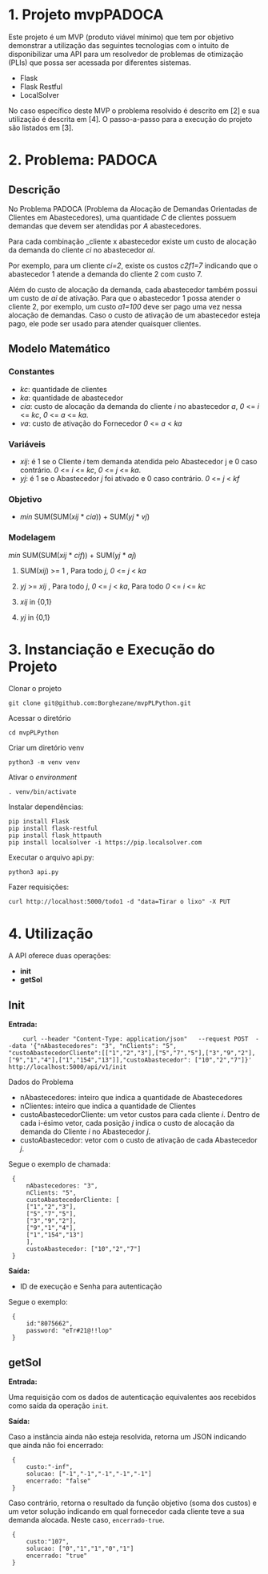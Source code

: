 # 1. Projeto mvpPADOCA

Este projeto é um MVP (produto viável mínimo) que tem por objetivo demonstrar a utilização das seguintes tecnologias com o intuito de disponibilizar uma API para um resolvedor de problemas de otimização (PLIs) que possa ser acessada por diferentes sistemas. 

- Flask
- Flask Restful
- LocalSolver

No caso específico deste MVP o problema resolvido é descrito em [2] e sua utilização é descrita em [4]. O passo-a-passo para a execução do projeto são listados em [3].

# 2. Problema: PADOCA

## Descrição

No Problema PADOCA (Problema da Alocação de Demandas Orientadas de Clientes em Abastecedores), uma quantidade _C_ de clientes possuem demandas que devem ser atendidas por _A_ abastecedores. 

Para cada combinação _cliente x abastecedor existe um custo de alocação da demanda do cliente _ci_ no abastecedor _ai_.

Por exemplo, para um cliente _ci=2_, existe os custos _c2f1=7_ indicando que o abastecedor 1 atende a demanda do cliente 2 com custo 7.

Além do custo de alocação da demanda, cada abastecedor também possui um custo de _ai_ de ativação. Para que o abastecedor 1 possa atender o cliente 2, por exemplo, um custo _a1=100_ deve ser pago uma vez nessa alocação de demandas. Caso o custo de ativação de um abastecedor esteja pago, ele pode ser usado para atender quaisquer clientes. 



## Modelo Matemático

### Constantes

- _kc_: quantidade de clientes
- _ka_: quantidade de abastecedor
- _cia_: custo de alocação da demanda do cliente _i_ no abastecedor _a_, _0_ <= _i_ <= _kc_, _0_ <= _a_ <= _ka_.
- _va_: custo de ativação do Fornecedor _0_ <= _a_ < _ka_

### Variáveis

- _xij_: é 1 se o Cliente _i_ tem demanda atendida pelo Abastecedor j e 0 caso contrário.  _0_ <= _i_ <= _kc_, _0_ <= _j_ <= _ka_.
- _yj_: é 1 se o Abastecedor _j_ foi ativado e 0 caso contrário. _0_ <= _j_ < _kf_

### Objetivo

- _min_ SUM(SUM(_xij_ * _cia_)) +  SUM(_yj_ * _vj_) 


### Modelagem

_min_ SUM(SUM(_xij_ * _cif_)) +  SUM(_yj_ * _aj_) 

1. SUM(_xij_) >= 1  , Para todo _j_, _0_ <= _j_ < _ka_

1. _yj_ >= _xij_    , Para todo _j_, _0_ <= _j_ < _ka_, Para todo _0_ <= _i_ <= _kc_

1. _xij_ in {0,1}

1. _yj_ in {0,1}


# 3. Instanciação e Execução do Projeto

Clonar o projeto

    git clone git@github.com:Borghezane/mvpPLPython.git

Acessar o diretório

    cd mvpPLPython

Criar um diretório venv

    python3 -m venv venv

Ativar o _environment_

    . venv/bin/activate

Instalar dependências:

    pip install Flask
    pip install flask-restful
    pip install flask_httpauth
    pip install localsolver -i https://pip.localsolver.com

Executar o arquivo api.py:

    python3 api.py

Fazer requisições:

    curl http://localhost:5000/todo1 -d "data=Tirar o lixo" -X PUT


# 4. Utilização

A API oferece duas operações:

- **init**
- **getSol**

## Init

**Entrada:**


        curl --header "Content-Type: application/json"   --request POST  --data '{"nAbastecedores": "3", "nClients": "5", "custoAbastecedorCliente":[["1","2","3"],["5","7","5"],["3","9","2"],["9","1","4"],["1","154","13"]],"custoAbastecedor": ["10","2","7"]}'   http://localhost:5000/api/v1/init

Dados do Problema

- nAbastecedores: inteiro que indica a quantidade de Abastecedores
- nClientes: inteiro que indica a quantidade de Clientes
- custoAbastecedorCliente: um vetor custos para cada cliente _i_. Dentro de cada i-ésimo vetor, cada posição _j_ indica o custo de alocação da demanda do Cliente _i_ no Abastecedor _j_.
- custoAbastecedor: vetor com o custo de ativação de cada Abastecedor _j_.

Segue o exemplo de chamada:

	 {
	     nAbastecedores: "3",
	     nClients: "5",
	     custoAbastecedorCliente: [
		 ["1","2","3"],
		 ["5","7","5"],
		 ["3","9","2"],
		 ["9","1","4"],
		 ["1","154","13"]
	     ],
	     custoAbastecedor: ["10","2","7"]
	 }

	


**Saída:**

- ID de execução e Senha para autenticação

Segue o exemplo:

     {
 	     id:"8075662",
	     password: "eTr#21@!!lop"
	 }


## getSol

**Entrada:**

Uma requisição com os dados de autenticação equivalentes aos recebidos como saída da operação `init`.


**Saída:**

Caso a instância ainda não esteja resolvida, retorna um JSON indicando que ainda não foi encerrado:
	

	 {
	     custo:"-inf",
	     solucao: ["-1","-1","-1","-1","-1"]
	     encerrado: "false"
	 }

Caso contrário, retorna o resultado da função objetivo (soma dos custos) e um vetor solução indicando em qual fornecedor cada cliente teve a sua demanda alocada. Neste caso, `encerrado-true`.

 	 {
	     custo:"107",
	     solucao: ["0","1","1","0","1"]
	     encerrado: "true"
	 }



